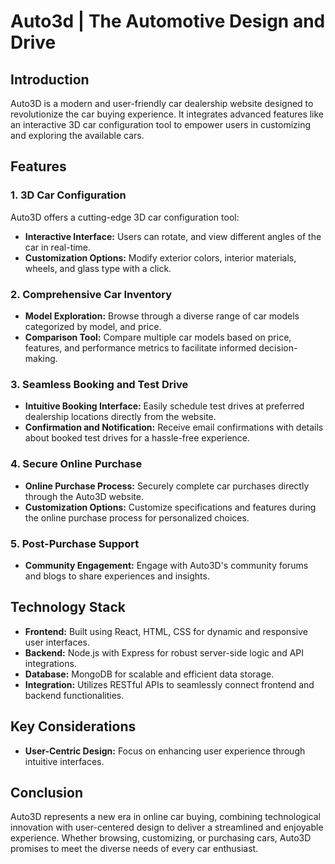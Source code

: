 # Auto3d | The Automotive Design and Drive

## Introduction
Auto3D is a modern and user-friendly car dealership website designed to revolutionize the car buying experience. It integrates advanced features like an interactive 3D car configuration tool to empower users in customizing and exploring the available cars.

## Features
### 1. 3D Car Configuration
Auto3D offers a cutting-edge 3D car configuration tool:
- **Interactive Interface:** Users can rotate, and view different angles of the car in real-time.
- **Customization Options:** Modify exterior colors, interior materials, wheels, and glass type with a click.

### 2. Comprehensive Car Inventory
- **Model Exploration:** Browse through a diverse range of car models categorized by model, and price.
- **Comparison Tool:** Compare multiple car models based on price, features, and performance metrics to facilitate informed decision-making.

### 3. Seamless Booking and Test Drive
- **Intuitive Booking Interface:** Easily schedule test drives at preferred dealership locations directly from the website.
- **Confirmation and Notification:** Receive email confirmations with details about booked test drives for a hassle-free experience.

### 4. Secure Online Purchase
- **Online Purchase Process:** Securely complete car purchases directly through the Auto3D website.
- **Customization Options:** Customize specifications and features during the online purchase process for personalized choices.

### 5. Post-Purchase Support
- **Community Engagement:** Engage with Auto3D's community forums and blogs to share experiences and insights.

## Technology Stack
- **Frontend:** Built using React, HTML, CSS for dynamic and responsive user interfaces.
- **Backend:** Node.js with Express for robust server-side logic and API integrations.
- **Database:** MongoDB for scalable and efficient data storage.
- **Integration:** Utilizes RESTful APIs to seamlessly connect frontend and backend functionalities.

## Key Considerations
- **User-Centric Design:** Focus on enhancing user experience through intuitive interfaces.

## Conclusion
Auto3D represents a new era in online car buying, combining technological innovation with user-centered design to deliver a streamlined and enjoyable experience. Whether browsing, customizing, or purchasing cars, Auto3D promises to meet the diverse needs of every car enthusiast.


